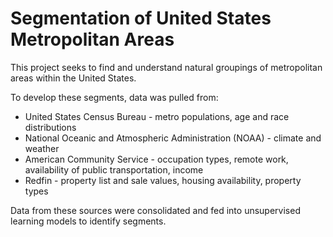# Segmentation of United States Metropolitan Areas
This project seeks to find and understand natural groupings of metropolitan areas within the United States.

To develop these segments, data was pulled from:
* United States Census Bureau - metro populations, age and race distributions
* National Oceanic and Atmospheric Administration (NOAA) - climate and weather
* American Community Service - occupation types, remote work, availability of public transportation, income
* Redfin - property list and sale values, housing availability, property types

Data from these sources were consolidated and fed into unsupervised learning models to identify segments.

